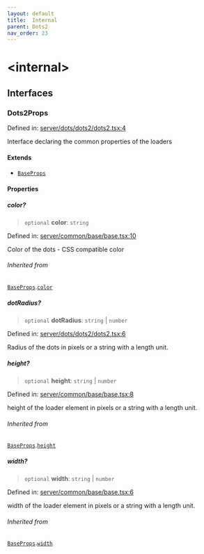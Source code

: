 ```yaml
---
layout: default
title:  Internal 
parent: Dots2
nav_order: 23
---
```

# \<internal\>

## Interfaces

### Dots2Props

Defined in: [server/dots/dots2/dots2.tsx:4](https://github.com/react18-tools/turborepo-template/blob/588bc5cb0b13936af4a2e88e171026559ee56e11/lib/src/server/dots/dots2/dots2.tsx#L4)

Interface declaring the common properties of the loaders

#### Extends

- [`BaseProps`](../../../common/base/base/README.md#baseprops)

#### Properties

##### color?

> `optional` **color**: `string`

Defined in: [server/common/base/base.tsx:10](https://github.com/react18-tools/turborepo-template/blob/588bc5cb0b13936af4a2e88e171026559ee56e11/lib/src/server/common/base/base.tsx#L10)

Color of the dots - CSS compatible color

###### Inherited from

[`BaseProps`](../../../common/base/base/README.md#baseprops).[`color`](../../../common/base/base/README.md#color)

##### dotRadius?

> `optional` **dotRadius**: `string` \| `number`

Defined in: [server/dots/dots2/dots2.tsx:6](https://github.com/react18-tools/turborepo-template/blob/588bc5cb0b13936af4a2e88e171026559ee56e11/lib/src/server/dots/dots2/dots2.tsx#L6)

Radius of the dots in pixels or a string with a length unit.

##### height?

> `optional` **height**: `string` \| `number`

Defined in: [server/common/base/base.tsx:8](https://github.com/react18-tools/turborepo-template/blob/588bc5cb0b13936af4a2e88e171026559ee56e11/lib/src/server/common/base/base.tsx#L8)

height of the loader element in pixels or a string with a length unit.

###### Inherited from

[`BaseProps`](../../../common/base/base/README.md#baseprops).[`height`](../../../common/base/base/README.md#height)

##### width?

> `optional` **width**: `string` \| `number`

Defined in: [server/common/base/base.tsx:6](https://github.com/react18-tools/turborepo-template/blob/588bc5cb0b13936af4a2e88e171026559ee56e11/lib/src/server/common/base/base.tsx#L6)

width of the loader element in pixels or a string with a length unit.

###### Inherited from

[`BaseProps`](../../../common/base/base/README.md#baseprops).[`width`](../../../common/base/base/README.md#width)

